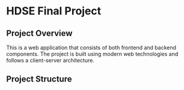 # HDSE Final Project

## Project Overview
This is a web application that consists of both frontend and backend components. The project is built using modern web technologies and follows a client-server architecture.

## Project Structure 
